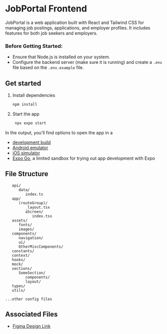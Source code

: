# JobPortal Frontend

JobPortal is a web application built with React and Tailwind CSS for managing job postings, applications, and employer profiles. It includes features for both job seekers and employers.

### Before Getting Started:

- Ensure that Node.js is installed on your system.
- Configure the backend server (make sure it is running) and create a `.env` file based on the `.env.example` file.

## Get started

1. Install dependencies

   ```bash
   npm install
   ```

2. Start the app

   ```bash
    npx expo start
   ```

In the output, you'll find options to open the app in a

- [development build](https://docs.expo.dev/develop/development-builds/introduction/)
- [Android emulator](https://docs.expo.dev/workflow/android-studio-emulator/)
- [iOS simulator](https://docs.expo.dev/workflow/ios-simulator/)
- [Expo Go](https://expo.dev/go), a limited sandbox for trying out app development with Expo

## File Structure

```shell
   api/
      data/
         index.ts
   app/
      (routeGroup)/
         _layout.tsx
         aScreen/
            index.tsx
   assets/
      fonts/
      images/
   components/
      navigation/
      ui/
      OtherMiscComponents/
   constants/
   context/
   hooks/
   mock/
   sections/
      SomeSection/
         components/
         layout/
   types/
   utils/

...other config files
```

## Associated Files

- [Figma Design Link](https://www.figma.com/design/Sk4DsZNv8UKzkYQmZH0b8T/React-Native-Projects%2FJobPortal%2Ffrontend?node-id=0-1&t=0ZMjbIYov8LDARFk-1)
